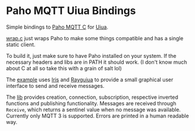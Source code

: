 # Paho MQTT Uiua Bindings

Simple bindings to [Paho MQTT C](https://github.com/eclipse-paho/paho.mqtt.c)
for [Uiua](https://uiua.org).

[wrap.c](src/wrap.c) just wraps Paho to make some things
compatible and has a single static client.

To build it, just make sure to have Paho installed on your system.
If the necessary headers and libs are in PATH it should work.
(I don't know much about C at all so take this with a grain of salt lol)


The [example](example.ua) uses [Iris](https://github.com/marcos-cat/iris)
and [Rayguiua](https://github.com/donstenzel/rayguiua) to provide a small
graphical user interface to send and receive messages.


The [lib](lib.ua) provides creation, connection, subscription, respective
inverted functions and publishing functionality. Messages are received
through `Receive`, which returns a sentinel value when no message was available.
Currently only MQTT 3 is supported. Errors are printed in a human readable way.
